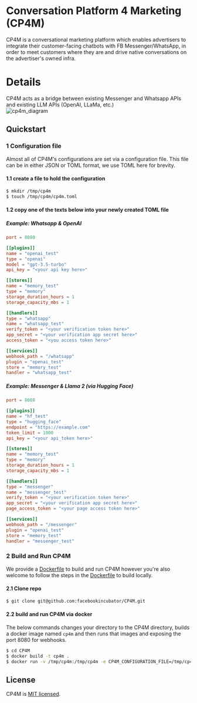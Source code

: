 # Conversation Platform 4 Marketing (CP4M)

CP4M is a conversational marketing platform which enables advertisers to integrate their customer-facing chatbots with
FB Messenger/WhatsApp, in order to meet customers where they are and drive native conversations on the advertiser's
owned infra.

# Details

CP4M acts as a bridge between existing Messenger and Whatsapp APIs and existing LLM APIs (OpenAI, LLaMa, etc.)  
![cp4m_diagram](https://github.com/facebookincubator/CP4M/assets/6844618/601433ff-c77d-4d52-a6f8-4f3b0ff45aae)

## Quickstart

### 1 Configuration file

Almost all of CP4M's configurations are set via a configuration file. This file can be in either JSON or TOML format, we
use TOML here for brevity.

#### 1.1 create a file to hold the configuration

```bash
$ mkdir /tmp/cp4m
$ touch /tmp/cp4m/cp4m.toml
```

#### 1.2 copy one of the texts below into your newly created TOML file

##### Example: Whatsapp & OpenAI

```toml
port = 8080

[[plugins]]
name = "openai_test"
type = "openai"
model = "gpt-3.5-turbo"
api_key = "<your api key here>"

[[stores]]
name = "memory_test"
type = "memory"
storage_duration_hours = 1
storage_capacity_mbs = 1

[[handlers]]
type = "whatsapp"
name = "whatsapp_test"
verify_token = "<your verification token here>"
app_secret = "<your verification app secret here>"
access_token = "<you access token here>"

[[services]]
webhook_path = "/whatsapp"
plugin = "openai_test"
store = "memory_test"
handler = "whatsapp_test"
```

##### Example: Messenger & Llama 2 (via Hugging Face)

```toml
port = 8080

[[plugins]]
name = "hf_test"
type = "hugging_face"
endpoint = "https://example.com"
token_limit = 1000
api_key = "<your api_token here>"

[[stores]]
name = "memory_test"
type = "memory"
storage_duration_hours = 1
storage_capacity_mbs = 1

[[handlers]]
type = "messenger"
name = "messenger_test"
verify_token = "<your verification token here>"
app_secret = "<your verification app secret here>"
page_access_token = "<your page access token here>"

[[services]]
webhook_path = "/messenger"
plugin = "openai_test"
store = "memory_test"
handler = "messenger_test"
```

### 2 Build and Run CP4M

We provide a [Dockerfile](./Dockerfile) to build and run CP4M however you're also welcome to follow the steps in the
[Dockerfile](./Dockerfile) to build locally.

#### 2.1 Clone repo

```bash
$ git clone git@github.com:facebookincubator/CP4M.git
```

#### 2.2 build and run CP4M via docker

The below commands changes your directory to the CP4M directory, builds a docker image named `cp4m` and then runs that
images and exposing the port 8080 for webhooks.

```bash
$ cd CP4M
$ docker build -t cp4m .
$ docker run -v /tmp/cp4m:/tmp/cp4m -e CP4M_CONFIGURATION_FILE=/tmp/cp4m/cp4m.toml -p 8080:8080 cp4m
```

## License

CP4M is [MIT licensed](./LICENSE).
